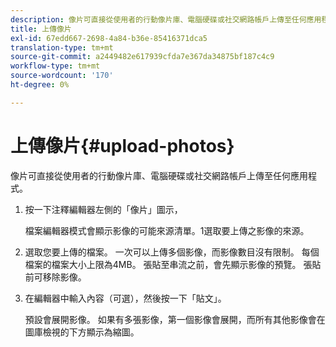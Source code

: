 ```yaml
---
description: 像片可直接從使用者的行動像片庫、電腦硬碟或社交網路帳戶上傳至任何應用程式。
title: 上傳像片
exl-id: 67edd667-2698-4a84-b36e-85416371dca5
translation-type: tm+mt
source-git-commit: a2449482e617939cfda7e367da34875bf187c4c9
workflow-type: tm+mt
source-wordcount: '170'
ht-degree: 0%

---
```


# 上傳像片{#upload-photos}

像片可直接從使用者的行動像片庫、電腦硬碟或社交網路帳戶上傳至任何應用程式。

1. 按一下注釋編輯器左側的「像片」圖示，

   檔案編輯器模式會顯示影像的可能來源清單。1選取要上傳之影像的來源。
1. 選取您要上傳的檔案。 一次可以上傳多個影像，而影像數目沒有限制。 每個檔案的檔案大小上限為4MB。 張貼至串流之前，會先顯示影像的預覽。 張貼前可移除影像。
1. 在編輯器中輸入內容（可選），然後按一下「貼文」。

   預設會展開影像。 如果有多張影像，第一個影像會展開，而所有其他影像會在圖庫檢視的下方顯示為縮圖。
